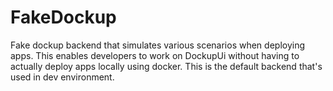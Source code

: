 # FakeDockup

Fake dockup backend that simulates various scenarios when deploying apps.
This enables developers to work on DockupUi without having to actually
deploy apps locally using docker. This is the default backend that's used
in dev environment.
